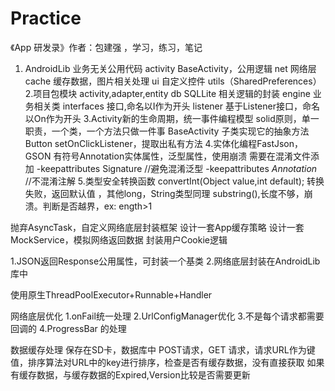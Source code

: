 # Practice
《App 研发录》作者：包建强 ，学习，练习，笔记


1. AndroidLib
业务无关公用代码
activity BaseActivity，公用逻辑
net 网络层
cache 缓存数据，图片相关处理
ui 自定义控件
utils（SharedPreferences）
2.项目包模块
activity,adapter,entity
db SQLLite 相关逻辑的封装
engine 业务相关类
interfaces 接口,命名以I作为开头
listener  基于Listener接口，命名以On作为开头
3.Activity新的生命周期，统一事件编程模型
solid原则，单一职责，一个类，一个方法只做一件事
BaseActivity 子类实现它的抽象方法
Button setOnClickListener，提取出私有方法
4.实体化编程FastJson，GSON
有符号Annotation实体属性，泛型属性，使用崩溃
需要在混淆文件添加
-keepattributes Signature //避免混淆泛型
-keepattributes *Annotation* //不混淆注解
5.类型安全转换函数
convertInt(Object value,int default);
转换失败，返回默认值 ，其他long，String类型同理
substring(),长度不够，崩溃。判断是否越界，ex: ength>1



抛弃AsyncTask，自定义网络底层封装框架
设计一套App缓存策略
设计一套MockService，模拟网络返回数据
封装用户Cookie逻辑

1.JSON返回Response公用属性，可封装一个基类
2.网络底层封装在AndroidLib库中

使用原生ThreadPoolExecutor+Runnable+Handler

网络底层优化
1.onFail统一处理
2.UrlConfigManager优化
3.不是每个请求都需要回调的
4.ProgressBar 的处理


数据缓存处理
保存在SD卡，数据库中
POST请求，GET 请求，请求URL作为键值，排序算法对URL中的key进行排序，检查是否有缓存数据，没有直接获取
如果有缓存数据，与缓存数据的Expired,Version比较是否需要更新
